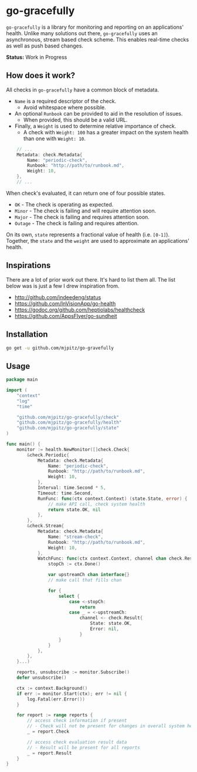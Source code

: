 # go-gracefully

`go-gracefully` is a library for monitoring and reporting on an applications' health.
Unlike many solutions out there, `go-gracefully` uses an asynchronous, stream based check scheme.
This enables real-time checks as well as push based changes.

**Status:** Work in Progress

## How does it work?

All checks in `go-gracefully` have a common block of metadata.

* `Name` is a required descriptor of the check.
  * Avoid whitespace where possible.
* An optional `Runbook` can be provided to aid in the resolution of issues.
  * When provided, this should be a valid URL.
* Finally, a `Weight` is used to determine relative importance of check.
  * A check with `Weight: 100` has a greater impact on the system health than one with `Weight: 10`. 

```go
    // ...
    Metadata: check.Metadata{
        Name: "periodic-check",
        Runbook: "http://path/to/runbook.md",
        Weight: 10,
    },
    // ...
```

When check's evaluated, it can return one of four possible states.

* `OK` - The check is operating as expected.
* `Minor` - The check is failing and will require attention soon.
* `Major` - The check is failing and requires attention soon.
* `Outage` - The check is failing and requires attention.

On its own, `state` represents a fractional value of health (i.e. `[0-1]`).
Together, the `state` and the `weight` are used to approximate an applications' health.  

## Inspirations

There are a lot of prior work out there.
It's hard to list them all.
The list below was is just a few I drew inspiration from. 

* http://github.com/indeedeng/status
* https://github.com/InVisionApp/go-health
* https://godoc.org/github.com/heptiolabs/healthcheck
* https://github.com/AppsFlyer/go-sundheit

## Installation

```bash
go get -u github.com/mjpitz/go-gravefully
```

## Usage

```go
package main

import (
    "context"
    "log"
    "time"

    "github.com/mjpitz/go-gracefully/check"
    "github.com/mjpitz/go-gracefully/health"
    "github.com/mjpitz/go-gracefully/state"
)

func main() {
    monitor := health.NewMonitor([]check.Check{
        &check.Periodic{
            Metadata: check.Metadata{
                Name: "periodic-check",
                Runbook: "http://path/to/runbook.md",
                Weight: 10,
            },
            Interval: time.Second * 5,
            Timeout: time.Second,
            RunFunc: func(ctx context.Context) (state.State, error) {
                // make API call, check system health
                return state.OK, nil
            },
        },
        &check.Stream{
            Metadata: check.Metadata{
                Name: "stream-check",
                Runbook: "http://path/to/runbook.md",
                Weight: 10,
            },
            WatchFunc: func(ctx context.Context, channel chan check.Result) {
                stopCh := ctx.Done()

                var upstreamCh chan interface{}
                // make call that fills chan

                for {
                    select {
                        case <-stopCh:
                            return
                        case _ = <-upstreamCh:
                            channel <- check.Result{
                                State: state.OK,
                                Error: nil,
                            }
                    }
                }
            },
        },
    }...)

    reports, unsubscribe := monitor.Subscribe()
    defer unsubscribe()

    ctx := context.Background()
    if err := monitor.Start(ctx); err != nil {
        log.Fatal(err.Error())
    }

    for report := range reports {
        // access check information if present
        // - Check will not be present for changes in overall system health
        _ = report.Check

        // access check evaluation result data
        // - Result will be present for all reports
        _ = report.Result
    }
}
```
